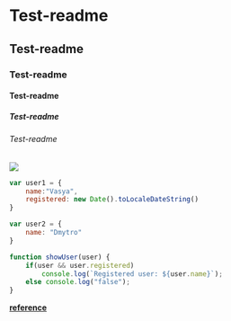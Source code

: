 # Test-readme
## Test-readme
### Test-readme
#### Test-readme
##### Test-readme
###### Test-readme

![](http://vsviti.com.ua/wp-content/uploads/2018/10/images-1.jpg)

```js
var user1 = {
	name:"Vasya",
	registered: new Date().toLocaleDateString()
}

var user2 = {
	name: "Dmytro"
}

function showUser(user) {
	if(user && user.registered)
		console.log(`Registered user: ${user.name}`);
	else console.log("false");
}
```

[**reference**](https://js-lessons.glitch.me/literals)
